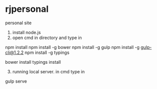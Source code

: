 # rjpersonal
personal site


1. install node.js
2. open cmd in directory and type in

npm install
npm install -g bower
npm install -g gulp
npm install -g gulp-cli@1.2.2
npm install -g typings

bower install
typings install

3. running local server. in cmd type in

gulp serve
